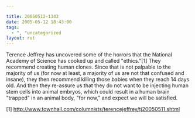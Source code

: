 ```yaml
---

title: 20050512-1343
date: 2005-05-12 18:43:00
tags:
  - ", "uncategorized
layout: rut
---
```


<p>Terence Jeffrey has uncovered some of the horrors that the
National Academy of Science has cooked up and called "ethics."[1]
They recommend creating human clones.  Since that is not palpable
to the majority of us (for now at least, a majority of us are not
that confused and insane), they then recommend killing those babies
when they reach 14 days old.  And then they re-assure us that they
do not want to be injecting human stem cells into animal embryos,
which could result in a human brain "trapped" in an animal body,
"for now," and expect we will be satisfied.</p>

[1]
http://www.townhall.com/columnists/terencejeffrey/tj20050511.shtml

